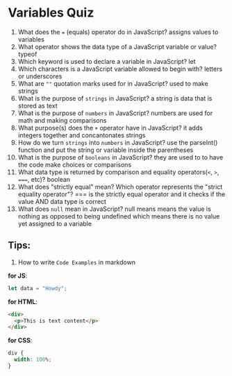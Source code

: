 # Variables Quiz

1. What does the `=` (equals) operator do in JavaScript?
   assigns values to variables
2. What operator shows the data type of a JavaScript variable or value?
   typeof
3. Which keyword is used to declare a variable in JavaScript?
   let
4. Which characters is a JavaScript variable allowed to begin with?
   letters or underscores
5. What are `""` quotation marks used for in JavaScript?
   used to make strings
6. What is the purpose of `strings` in JavaScript?
   a string is data that is stored as text
7. What is the purpose of `numbers` in JavaScript?
   numbers are used for math and making comparisons
8. What purpose(s) does the `+` operator have in JavaScript?
   it adds integers together and concantonates strings
9. How do we turn `strings` into `numbers` in JavaScript?
   use the parseInt() function and put the string or variable inside the parentheses
10. What is the purpose of `booleans` in JavaScript?
    they are used to to have the code make choices or comparisons
11. What data type is returned by comparison and equality operators(`<`, `>`, `===`, etc)?
    boolean
12. What does "strictly equal" mean? Which operator represents the "strict equality operator"?
    === is the strictly equal operator and it checks if the value AND data type is correct
13. What does `null` mean in JavaScript?
    null means means the value is nothing as opposed to being undefined which means there is no value yet assigned to a variable

## Tips:

1. How to write `Code Examples` in markdown

**for JS**:

```javascript
let data = "Howdy";
```

**for HTML**:

```html
<div>
  <p>This is text content</p>
</div>
```

**for CSS**:

```css
div {
  width: 100%;
}
```
